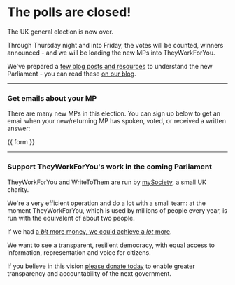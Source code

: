 # The polls are closed!

The UK general election is now over.

Through Thursday night and into Friday, the votes will be counted, winners announced - and we will be loading the new MPs into TheyWorkForYou. 

We've prepared a [few blog posts and resources](https://www.mysociety.org/?p=54263) to understand the new Parliament - you can read these [on our blog](https://www.mysociety.org/?p=54263).

___

### Get emails about your MP

There are many new MPs in this election. You can sign up below to get an email when your new/returning MP has spoken, voted, or received a written answer:

{{ form }}

___

### Support TheyWorkForYou's work in the coming Parliament

TheyWorkForYou and WriteToThem are run by [mySociety](https://www.mysociety.org/), a small UK charity. 

We're a very efficient operation and do a lot with a small team: at the moment TheyWorkForYou, which is used by millions of people every year, is run with the equivalent of about two people.

If we had [a *bit* more money, we could achieve a *lot* more]((/support-us/)).

We want to see a transparent, resilient democracy, with equal access to information, representation and voice for citizens.

If you believe in this vision [please donate today](/support-us/) to enable greater transparency and accountability of the next government.
